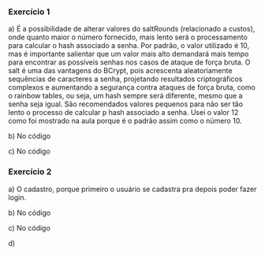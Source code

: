 ### Exercício 1 

a) É a possibilidade de alterar valores do saltRounds (relacionado a custos), onde quanto maior o número fornecido, mais lento será o processamento para calcular o hash associado a senha. Por padrão, o valor utilizado é 10, mas é importante salientar que um valor mais alto demandará mais tempo para encontrar as possíveis senhas nos casos de ataque de força bruta. O salt é uma das vantagens do BCrypt, pois acrescenta aleatoriamente sequências de caracteres a senha, projetando resultados criptográficos complexos e aumentando a segurança contra ataques de força bruta, como o rainbow tables, ou seja, um hash sempre será diferente, mesmo que a senha seja igual. São recomendados valores pequenos para não ser tão lento o processo de calcular p hash associado a senha. Usei o valor 12 como foi mostrado na aula porque é o padrão assim como o número 10. 

b) No código 

c) No código

### Exercício 2 

a) O cadastro, porque primeiro o usuário se cadastra pra depois poder fazer login.

b) No código 

c) No código 

d) 
